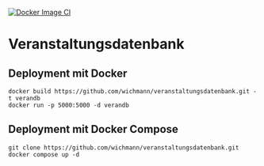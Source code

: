 [![Docker Image CI](https://github.com/wichmann/veranstaltungsdatenbank/actions/workflows/docker-image.yml/badge.svg)](https://github.com/wichmann/veranstaltungsdatenbank/actions/workflows/docker-image.yml)

# Veranstaltungsdatenbank

## Deployment mit Docker

    docker build https://github.com/wichmann/veranstaltungsdatenbank.git -t verandb
    docker run -p 5000:5000 -d verandb

## Deployment mit Docker Compose

    git clone https://github.com/wichmann/veranstaltungsdatenbank.git
    docker compose up -d
